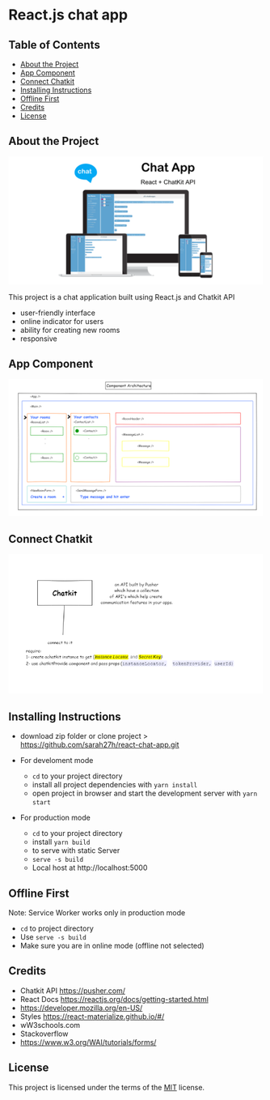 # React.js chat app

## Table of Contents

- [About the Project](#about-the-project)
- [App Component](#app-component)
- [Connect Chatkit](#connect-chatkit)
- [Installing Instructions](#installing-instructions)
- [ Offline First ](#offline-first)
- [Credits](#credits)
- [License](#license)

## About the Project

![alt project banner](https://raw.githubusercontent.com/sarah27h/react-chat-app/master/project-banner.png)

This project is a chat application built using React.js and Chatkit API

- user-friendly interface
- online indicator for users
- ability for creating new rooms
- responsive

## App Component

![alt project component](https://raw.githubusercontent.com/sarah27h/react-chat-app/master/components.png)

## Connect Chatkit

![alt project component](https://raw.githubusercontent.com/sarah27h/react-chat-app/master/chatkit.png)

## Installing Instructions

- download zip folder or clone project > https://github.com/sarah27h/react-chat-app.git

- For develoment mode

  - `cd` to your project directory
  - install all project dependencies with `yarn install`
  - open project in browser and start the development server with `yarn start`

- For production mode
  - `cd` to your project directory
  - install `yarn build`
  - to serve with static Server
  - `serve -s build`
  - Local host at http://localhost:5000

## Offline First

Note: Service Worker works only in production mode

- `cd` to project directory
- Use `serve -s build`
- Make sure you are in online mode (offline not selected)

## Credits

- Chatkit API https://pusher.com/
- React Docs https://reactjs.org/docs/getting-started.html
- https://developer.mozilla.org/en-US/
- Styles https://react-materialize.github.io/#/
- wW3schools.com
- Stackoverflow
- https://www.w3.org/WAI/tutorials/forms/

## License

This project is licensed under the terms of the <a href="https://choosealicense.com/licenses/mit/" rel="nofollow">MIT</a> license.
